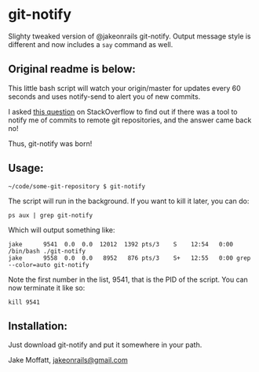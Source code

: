 git-notify
========

Slighty tweaked version of @jakeonrails git-notify. Output message style is different and now includes a `say` command as well. 

Original readme is below:
---

This little bash script will watch your origin/master for updates every 60 seconds and uses notify-send to alert you of new commits.

I asked [this question](http://stackoverflow.com/questions/5082001/is-there-a-tool-to-watch-a-remote-git-repository-on-ubuntu-and-do-popup-notificat) on StackOverflow to find out if there was a tool to notify me of commits to remote git repositories, and the answer came back no!

Thus, git-notify was born!

Usage:
----------

    ~/code/some-git-repository $ git-notify

The script will run in the background. If you want to kill it later, you can do:

    ps aux | grep git-notify

Which will output something like:

    jake      9541  0.0  0.0  12012  1392 pts/3    S    12:54   0:00 /bin/bash ./git-notify
    jake      9558  0.0  0.0   8952   876 pts/3    S+   12:55   0:00 grep --color=auto git-notify

Note the first number in the list, 9541, that is the PID of the script. You can now terminate it like so:

    kill 9541

Installation:
------------
Just download git-notify and put it somewhere in your path.

Jake Moffatt, jakeonrails@gmail.com

